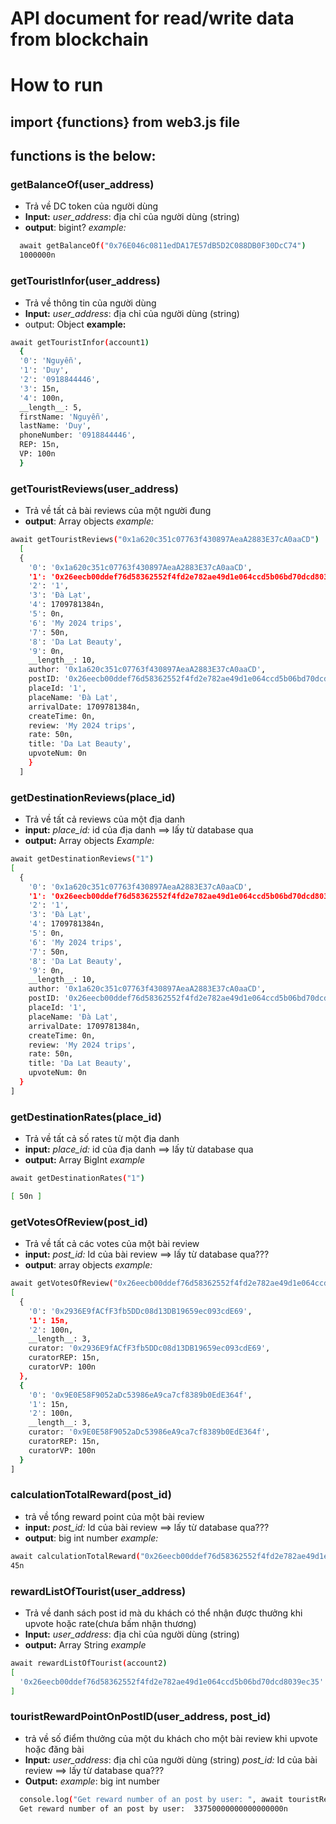 # API document for read/write data from blockchain

# How to run

## import {functions} from web3.js file

## functions is the below:

### getBalanceOf(user_address)
- Trả về DC token của người dùng
- **Input:**
  *user_address*: địa chỉ của người dùng (string)
- **output**: bigint?
  *example:*
```bash
  await getBalanceOf("0x76E046c0811edDA17E57dB5D2C088DB0F30DcC74")
  1000000n
```

### getTouristInfor(user_address)
- Trả về thông tin của người dùng
- **Input:**
  *user_address*: địa chỉ của người dùng (string)
- output: Object 
  **example:**
```bash
await getTouristInfor(account1)
  {
  '0': 'Nguyễn',
  '1': 'Duy',
  '2': '0918844446',
  '3': 15n,
  '4': 100n,
  __length__: 5,
  firstName: 'Nguyễn',
  lastName: 'Duy',
  phoneNumber: '0918844446',
  REP: 15n,
  VP: 100n
  }
```

### getTouristReviews(user_address)
- Trả về tất cả bài reviews của một người đung
- **output**: Array objects
  *example:* 
```bash
await getTouristReviews("0x1a620c351c07763f430897AeaA2883E37cA0aaCD")
  [
  {
    '0': '0x1a620c351c07763f430897AeaA2883E37cA0aaCD',
    '1': '0x26eecb00ddef76d58362552f4fd2e782ae49d1e064ccd5b06bd70dcd8039ec35',
    '2': '1',
    '3': 'Đà Lạt',
    '4': 1709781384n,
    '5': 0n,
    '6': 'My 2024 trips',
    '7': 50n,
    '8': 'Da Lat Beauty',
    '9': 0n,
    __length__: 10,
    author: '0x1a620c351c07763f430897AeaA2883E37cA0aaCD',
    postID: '0x26eecb00ddef76d58362552f4fd2e782ae49d1e064ccd5b06bd70dcd8039ec35',
    placeId: '1',
    placeName: 'Đà Lạt',
    arrivalDate: 1709781384n,
    createTime: 0n,
    review: 'My 2024 trips',
    rate: 50n,
    title: 'Da Lat Beauty',
    upvoteNum: 0n
    }
  ]
```

### getDestinationReviews(place_id)
- Trả về tất cả reviews của một địa danh
- **input:**
  *place_id:* id của địa danh ==> lấy từ database qua
- **output:** Array objects
  *Example:*

```bash
await getDestinationReviews("1")
[
  {
    '0': '0x1a620c351c07763f430897AeaA2883E37cA0aaCD',
    '1': '0x26eecb00ddef76d58362552f4fd2e782ae49d1e064ccd5b06bd70dcd8039ec35',
    '2': '1',
    '3': 'Đà Lạt',
    '4': 1709781384n,
    '5': 0n,
    '6': 'My 2024 trips',
    '7': 50n,
    '8': 'Da Lat Beauty',
    '9': 0n,
    __length__: 10,
    author: '0x1a620c351c07763f430897AeaA2883E37cA0aaCD',
    postID: '0x26eecb00ddef76d58362552f4fd2e782ae49d1e064ccd5b06bd70dcd8039ec35',
    placeId: '1',
    placeName: 'Đà Lạt',
    arrivalDate: 1709781384n,
    createTime: 0n,
    review: 'My 2024 trips',
    rate: 50n,
    title: 'Da Lat Beauty',
    upvoteNum: 0n
  }
]
```
### getDestinationRates(place_id)
- Trả về tất cả số rates từ một địa danh
- **input:**
  *place_id:* id của địa danh ==> lấy từ database qua
- **output:** Array BigInt
  *example*

```bash
await getDestinationRates("1")

[ 50n ]
```

### getVotesOfReview(post_id)
- Trả về tất cả các votes của một bài review
- **input:**
  *post_id:* Id của bài review ==> lấy từ database qua???
- **output**: array objects
  *example:*
```bash
await getVotesOfReview("0x26eecb00ddef76d58362552f4fd2e782ae49d1e064ccd5b06bd70dcd8039ec35")
[
  {
    '0': '0x2936E9fACfF3fb5DDc08d13DB19659ec093cdE69',
    '1': 15n,
    '2': 100n,
    __length__: 3,
    curator: '0x2936E9fACfF3fb5DDc08d13DB19659ec093cdE69',
    curatorREP: 15n,
    curatorVP: 100n
  },
  {
    '0': '0x9E0E58F9052aDc53986eA9ca7cf8389b0EdE364f',
    '1': 15n,
    '2': 100n,
    __length__: 3,
    curator: '0x9E0E58F9052aDc53986eA9ca7cf8389b0EdE364f',
    curatorREP: 15n,
    curatorVP: 100n
  }
]
```

### calculationTotalReward(post_id)
- trả về tổng reward point của một bài review
- **input:**
  *post_id:* Id của bài review ==> lấy từ database qua???
- **output**: big int number
  *example:*
```bash
await calculationTotalReward("0x26eecb00ddef76d58362552f4fd2e782ae49d1e064ccd5b06bd70dcd8039ec35")
45n
```

### rewardListOfTourist(user_address)
- Trả về danh sách post id mà du khách có thể nhận được thưởng khi upvote hoặc rate(chưa bấm nhận thương)
- **Input:**
  *user_address*: địa chỉ của người dùng (string)
- **output:** Array String
  *example*
```bash
await rewardListOfTourist(account2)
[
  '0x26eecb00ddef76d58362552f4fd2e782ae49d1e064ccd5b06bd70dcd8039ec35'
]
``` 

### touristRewardPointOnPostID(user_address, post_id)
- trả về số điểm thưởng của một du khách cho một bài review khi upvote hoặc đăng bài
- **Input:**
  *user_address*: địa chỉ của người dùng (string)
  *post_id:* Id của bài review ==> lấy từ database qua???
- **Output:**
  *example*: big int number
```bash
  console.log("Get reward number of an post by user: ", await touristRewardPointOnPostID(account1, '0x26eecb00ddef76d58362552f4fd2e782ae49d1e064ccd5b06bd70dcd8039ec35'))
  Get reward number of an post by user:  33750000000000000000n
```

